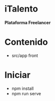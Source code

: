 # iTalento
#### Plataforma Freelancer

# Contenido
- src/app front
# Iniciar
- npm install
- npm run serve
